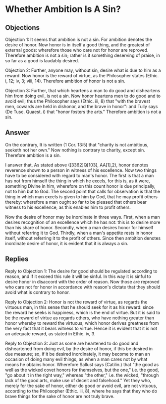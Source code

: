 # Whether Ambition Is A Sin?

## Objections

Objection 1: It seems that ambition is not a sin. For ambition denotes the desire of honor. Now honor is in itself a good thing, and the greatest of external goods: wherefore those who care not for honor are reproved. Therefore ambition is not a sin; rather is it something deserving of praise, in so far as a good is laudably desired.

Objection 2: Further, anyone may, without sin, desire what is due to him as a reward. Now honor is the reward of virtue, as the Philosopher states (Ethic. i, 12; iv, 3; viii, 14). Therefore ambition of honor is not a sin.

Objection 3: Further, that which heartens a man to do good and disheartens him from doing evil, is not a sin. Now honor heartens men to do good and to avoid evil; thus the Philosopher says (Ethic. iii, 8) that "with the bravest men, cowards are held in dishonor, and the brave in honor": and Tully says (De Tusc. Quaest. i) that "honor fosters the arts." Therefore ambition is not a sin.

## Answer

On the contrary, It is written (1 Cor. 13:5) that "charity is not ambitious, seeketh not her own." Now nothing is contrary to charity, except sin. Therefore ambition is a sin.

I answer that, As stated above ([3362]Q[103], AA[1],2), honor denotes reverence shown to a person in witness of his excellence. Now two things have to be considered with regard to man's honor. The first is that a man has not from himself the thing in which he excels, for this is, as it were, something Divine in him, wherefore on this count honor is due principally, not to him but to God. The second point that calls for observation is that the thing in which man excels is given to him by God, that he may profit others thereby: wherefore a man ought so far to be pleased that others bear witness to his excellence, as this enables him to profit others.

Now the desire of honor may be inordinate in three ways. First, when a man desires recognition of an excellence which he has not: this is to desire more than his share of honor. Secondly, when a man desires honor for himself without referring it to God. Thirdly, when a man's appetite rests in honor itself, without referring it to the profit of others. Since then ambition denotes inordinate desire of honor, it is evident that it is always a sin.

## Replies

Reply to Objection 1: The desire for good should be regulated according to reason, and if it exceed this rule it will be sinful. In this way it is sinful to desire honor in disaccord with the order of reason. Now those are reproved who care not for honor in accordance with reason's dictate that they should avoid what is contrary to honor.

Reply to Objection 2: Honor is not the reward of virtue, as regards the virtuous man, in this sense that he should seek for it as his reward: since the reward he seeks is happiness, which is the end of virtue. But it is said to be the reward of virtue as regards others, who have nothing greater than honor whereby to reward the virtuous; which honor derives greatness from the very fact that it bears witness to virtue. Hence it is evident that it is not an adequate reward, as stated in Ethic. iv, 3.

Reply to Objection 3: Just as some are heartened to do good and disheartened from doing evil, by the desire of honor, if this be desired in due measure; so, if it be desired inordinately, it may become to man an occasion of doing many evil things, as when a man cares not by what means he obtains honor. Wherefore Sallust says (Catilin.) that "the good as well as the wicked covet honors for themselves, but the one," i.e. the good, "go about it in the right way," whereas "the other," i.e. the wicked, "through lack of the good arts, make use of deceit and falsehood." Yet they who, merely for the sake of honor, either do good or avoid evil, are not virtuous, according to the Philosopher (Ethic. iii, 8), where he says that they who do brave things for the sake of honor are not truly brave.